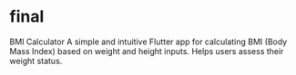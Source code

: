 # final
BMI Calculator A simple and intuitive Flutter app for calculating BMI (Body Mass Index) based on weight and height inputs. Helps users assess their weight status.
